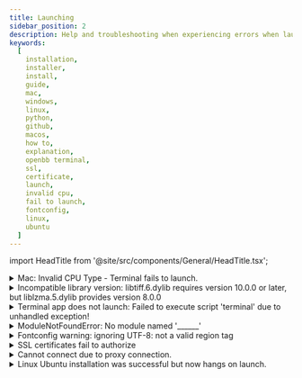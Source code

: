 ```yaml
---
title: Launching
sidebar_position: 2
description: Help and troubleshooting when experiencing errors when launching the OpenBB Termainl.
keywords:
  [
    installation,
    installer,
    install,
    guide,
    mac,
    windows,
    linux,
    python,
    github,
    macos,
    how to,
    explanation,
    openbb terminal,
    ssl,
    certificate,
    launch,
    invalid cpu,
    fail to launch,
    fontconfig,
    linux,
    ubuntu
  ]
---
```


import HeadTitle from '@site/src/components/General/HeadTitle.tsx';

<HeadTitle title="Launching - Terminal | OpenBB Docs" />

<details><summary>Mac: Invalid CPU Type - Terminal fails to launch.</summary>

This error is usually the result of a Mac M1/M2 machine which does not have Rosetta installed. Install from the system Terminal command line:

```console
softwareupdate --install-rosetta
```

</details>

<details><summary>Incompatible library version: libtiff.6.dylib requires version 10.0.0 or later, but liblzma.5.dylib provides version 8.0.0</summary>

This issue can be resolved by following the steps below.

- Show hidden files
  - Command + Shift + . (period)
- Then go to Applications folder > OpenBB Terminal > .OpenBB
  - Find the file "liblzma.5.dylib" and remove it.
- Relaunch the terminal.

</details>

<details><summary>Terminal app does not launch: Failed to execute script 'terminal' due to unhandled exception!</summary>

When an installer-packaged version of the OpenBB Terminal fails to launch, because of this message, the machine may have an obsolete CPU-type or operating system. Please try installing via the source code, and if problems persist, reach out to us on [Discord](https://discord.gg/xPHTuHCmuV) or fill out a support request form on our [website](https://openbb.co/support).

</details>

<details><summary>ModuleNotFoundError: No module named '______'</summary>

Before troubleshooting please verify that the recommended installation instructions were followed. These errors often can occur when the virtual environment has not been activated, or the `poetry install` command was skipped. Activate the OpenBB virtual environment created during the installation process prior to launching or importing the Platform.

**Terminal**:

```console
conda activate obb
python terminal.py
```

**Platform**:

```console
conda activate obb
ipython
from openbb_terminal.sdk import openbb
```

**Jupyter**:

Check that the kernel selected for the session is the OpenBB virtual environment created during the installation process and then re-run the cell.

```console
from openbb_terminal.sdk import openbb
```

There is also a possibility that a new dependency has been added to the code and it has not yet been installed in the environment. This may happen after updating the code from GitHub, but before running the `poetry install` install command.

```console
poetry install -E all
```

</details>

<details><summary>Fontconfig warning: ignoring UTF-8: not a valid region tag</summary>

In the OS default terminal shell profile, check for a variable similar to, “set locale environment variables at startup”, then also, set text encoding to UTF-8.

</details>

<details><summary>SSL certificates fail to authorize</summary>

```console
SSL: CERTIFICATE_VERIFY_FAILED
```

An error message, similar to above, is usually encountered while attempting to use the OpenBB Platform from behind a firewall.  A workplace environment is typically the most common occurrence.  Try connecting to the internet directly through a home network to test the connection. If using a work computer and/or network,  we recommend speaking with the company's IT department prior to installing or running any software.

A potential solution is to try:

```console
pip install pip-system-certs
```

</details>

<details><summary>Cannot connect due to proxy connection.</summary>

Find the `.env` file (located at the root of the user account folder: (`~/.openbb_terminal/.env`), and add a line at the bottom of the file with:

```console
HTTP_PROXY="<ADDRESS>" or HTTPS_PROXY="<ADDRESS>”
```

</details>

<details><summary> Linux Ubuntu installation was successful but now hangs on launch.</summary>

Check that VcXsvr - or an equivalent X-host - is running and configured prior to launch.

</details>
